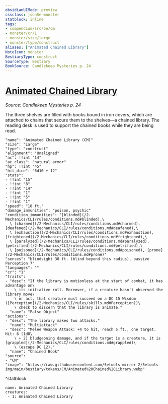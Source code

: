 ```yaml
---
obsidianUIMode: preview
cssclass: json5e-monster
statblock: inline
tags:
- compendium/src/5e/cm
- monster/cr/1
- monster/size/large
- monster/type/construct
aliases: ["Animated Chained Library"]
NoteIcon: monster
BestiaryType: construct
SourceType: Bestiary
BookSource: Candlekeep Mysteries p. 24
---
```

# [Animated Chained Library](2-Mechanics/CLI/bestiary/construct/animated-chained-library-cm.md)
*Source: Candlekeep Mysteries p. 24*  

The three shelves are filled with books bound in iron covers, which are attached to chains that secure them to the shelves—a chained library. The reading desk is used to support the chained books while they are being read.

```statblock
"name": "Animated Chained Library (CM)"
"size": "Large"
"type": "construct"
"alignment": "Unaligned"
"ac": !!int "14"
"ac_class": "natural armor"
"hp": !!int "45"
"hit_dice": "6d10 + 12"
"stats":
- !!int "15"
- !!int "8"
- !!int "14"
- !!int "1"
- !!int "5"
- !!int "1"
"speed": "10 ft."
"damage_immunities": "poison, psychic"
"condition_immunities": "[blinded](/2-Mechanics/CLI/rules/conditions.md#blinded),\
  \ [charmed](/2-Mechanics/CLI/rules/conditions.md#charmed), [deafened](/2-Mechanics/CLI/rules/conditions.md#deafened),\
  \ [exhaustion](/2-Mechanics/CLI/rules/conditions.md#exhaustion), [frightened](/2-Mechanics/CLI/rules/conditions.md#frightened),\
  \ [paralyzed](/2-Mechanics/CLI/rules/conditions.md#paralyzed), [petrified](/2-Mechanics/CLI/rules/conditions.md#petrified),\
  \ [poisoned](/2-Mechanics/CLI/rules/conditions.md#poisoned), [prone](/2-Mechanics/CLI/rules/conditions.md#prone)"
"senses": "blindsight 30 ft. (blind beyond this radius), passive Perception 7"
"languages": ""
"cr": "1"
"traits":
- "desc": "If the library is motionless at the start of combat, it has advantage on\
    \ its initiative roll. Moreover, if a creature hasn't observed the library move\
    \ or act, that creature must succeed on a DC 15 Wisdom ([Perception](/2-Mechanics/CLI/rules/skills.md#Perception))\
    \ check to discern that the library is animate."
  "name": "False Object"
"actions":
- "desc": "The library makes two attacks."
  "name": "Multiattack"
- "desc": "Melee Weapon Attack: +4 to hit, reach 5 ft., one target. Hit: 6 (1d8\
    \ + 2) bludgeoning damage, and if the target is a creature, it is [grappled](/2-Mechanics/CLI/rules/conditions.md#grappled)\
    \ (escape DC 12)."
  "name": "Chained Book"
"source":
- "CM"
"image": "https://raw.githubusercontent.com/5etools-mirror-2/5etools-img/main/bestiary/tokens/CM/Animated%20Chained%20Library.webp"
```
^statblock

```encounter-table
name: Animated Chained Library
creatures:
 - 1: Animated Chained Library
```